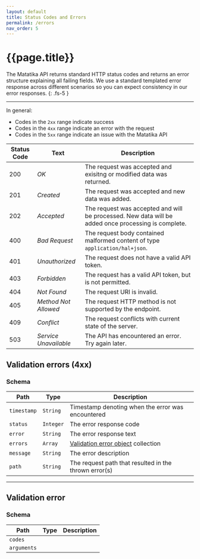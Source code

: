 ```yaml
---
layout: default
title: Status Codes and Errors
permalink: /errors
nav_order: 5
---
```


# {{page.title}}

The Matatika API returns standard HTTP status codes and returns an error structure explaining all failing fields.  We use a standard templated error response across different scenarios so you can expect consistency in our error responses.
{: .fs-5 }

---

In general:
- Codes in the `2xx` range indicate success
- Codes in the `4xx` range indicate an error with the request
- Codes in the `5xx` range indicate an issue with the Matatika API

Status Code | Text | Description
----------- | ---- | -----------
200 | *OK* | The request was accepted and exisitng or modified data was returned.
201 | *Created* | The request was accepted and new data was added.
202 | *Accepted* | The request was accepted and will be processed. New data will be added once processing is complete.
400 | *Bad Request* | The request body contained malformed content of type `application/hal+json`.
401 | *Unauthorized* | The request does not have a valid API token.
403 | *Forbidden* | The request has a valid API token, but is not permitted.
404 | *Not Found* | The request URI is invalid.
405 | *Method Not Allowed* | The request HTTP method is not supported by the endpoint.
409 | *Conflict* | The request conflicts with current state of the server.
503 | *Service Unavailable* | The API has encountered an error. Try again later.

## Validation errors (4xx)
### Schema

Path | Type | Description
---- | ---- | -----------
`timestamp` | `String` | Timestamp denoting when the error was encountered
`status` | `Integer` | The error response code
`error` | `String` | The error response text
`errors` | `Array` | [Validation error object](#validation-error) collection
`message` | `String` | The error description
`path` | `String` | The request path that resulted in the thrown error(s)

---

## Validation error
### Schema

Path | Type | Description
---- | ---- | -----------
`codes` |  |
`arguments` |  |

